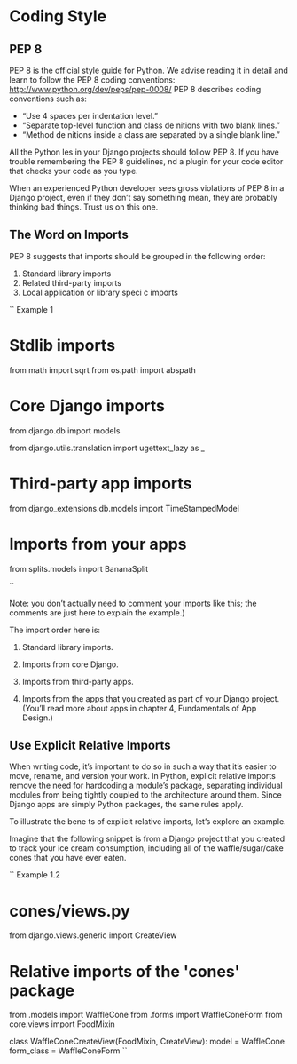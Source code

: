 # Coding Style

## PEP 8

PEP 8 is the official style guide for Python. We advise reading it in detail and learn to follow the
PEP 8 coding conventions: http://www.python.org/dev/peps/pep-0008/
PEP 8 describes coding conventions such as:

+ “Use 4 spaces per indentation level.”
+ “Separate top-level function and class de nitions with two blank lines.”
+ “Method de nitions inside a class are separated by a single blank line.”
       
All the Python les in your Django projects should follow PEP 8. If you have trouble remembering
the PEP 8 guidelines, nd a plugin for your code editor that checks your code as you type.

When an experienced Python developer sees gross violations of PEP 8 in a Django project, even if
they don’t say something mean, they are probably thinking bad things. Trust us on this one.

## The Word on Imports

PEP 8 suggests that imports should be grouped in the following order:

1. Standard library imports
2. Related third-party imports
3. Local application or library speci c imports

``
Example 1

# Stdlib imports
from math import sqrt
from os.path import abspath

# Core Django imports
from django.db import models

from django.utils.translation import ugettext_lazy as _

# Third-party app imports
from django_extensions.db.models import TimeStampedModel

# Imports from your apps
from splits.models import BananaSplit

``

Note: you don’t actually need to comment your imports like this; the comments are just here to
explain the example.)

The import order here is:

1. Standard library imports.

2. Imports from core Django.

3. Imports from third-party apps.

4. Imports from the apps that you created as part of your Django project. (You’ll read more about apps in chapter 4, Fundamentals of App Design.)


## Use Explicit Relative Imports

When writing code, it’s important to do so in such a way that it’s easier to move, rename, and version
your work. In Python, explicit relative imports remove the need for hardcoding a module’s package,
separating individual modules from being tightly coupled to the architecture around them. Since
Django apps are simply Python packages, the same rules apply.

To illustrate the bene ts of explicit relative imports, let’s explore an example.

Imagine that the following snippet is from a Django project that you created to track your ice cream
consumption, including all of the waffle/sugar/cake cones that you have ever eaten.


``
Example 1.2

# cones/views.py

from django.views.generic import CreateView

# Relative imports of the 'cones' package
from .models import WaffleCone
from .forms import WaffleConeForm
from core.views import FoodMixin

class WaffleConeCreateView(FoodMixin, CreateView):
    model = WaffleCone
    form_class = WaffleConeForm
``
